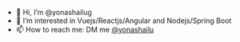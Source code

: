 - 👋 Hi, I’m @yonashailug
- 👀 I’m interested in Vuejs/Reactjs/Angular and Nodejs/Spring Boot
- 📫 How to reach me: DM me [@yonashailu](https://twitter.com/yonashailu)

<!---
yonashailug/yonashailug is a ✨ special ✨ repository because its `README.md` (this file) appears on your GitHub profile.
You can click the Preview link to take a look at your changes.
--->

